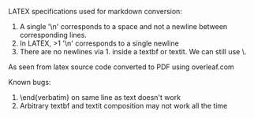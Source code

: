 LATEX specifications used for markdown conversion:

1. A single '\n' corresponds to a space and not a newline between corresponding lines.
2. In LATEX, >1 '\n' corresponds to a single newline
3. There are no newlines via 1. inside a textbf or textit. We can still use \\.

As seen from latex source code converted to PDF using overleaf.com

Known bugs:
1. \end{verbatim} on same line as text doesn't work
2. Arbitrary textbf and textit composition may not work all the time